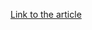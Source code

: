 [Link to the article](https://news.sophos.com/en-us/2020/12/08/egregor-ransomware-mazes-heir-apparent/)
